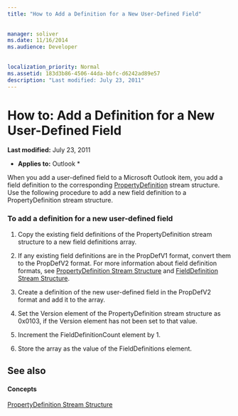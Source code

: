```yaml
---
title: "How to Add a Definition for a New User-Defined Field"
 
 
manager: soliver
ms.date: 11/16/2014
ms.audience: Developer
 
 
localization_priority: Normal
ms.assetid: 183d3b86-4506-44da-bbfc-d6242ad89e57
description: "Last modified: July 23, 2011"
---
```


# How to: Add a Definition for a New User-Defined Field

 **Last modified:** July 23, 2011 
  
 * **Applies to:** Outlook * 
  
When you add a user-defined field to a Microsoft Outlook item, you add a field definition to the corresponding [PropertyDefinition](propertydefinition-stream-structure.md) stream structure. Use the following procedure to add a new field definition to a PropertyDefinition stream structure. 
  
### To add a definition for a new user-defined field

1. Copy the existing field definitions of the PropertyDefinition stream structure to a new field definitions array. 
    
2. If any existing field definitions are in the PropDefV1 format, convert them to the PropDefV2 format. For more information about field definition formats, see [PropertyDefinition Stream Structure](propertydefinition-stream-structure.md) and [FieldDefinition Stream Structure](fielddefinition-stream-structure.md).
    
3. Create a definition of the new user-defined field in the PropDefV2 format and add it to the array.
    
4. Set the Version element of the PropertyDefinition stream structure as 0x0103, if the Version element has not been set to that value.
    
5. Increment the FieldDefinitionCount element by 1.
    
6. Store the array as the value of the FieldDefinitions element.
    
## See also

#### Concepts

[PropertyDefinition Stream Structure](propertydefinition-stream-structure.md)

